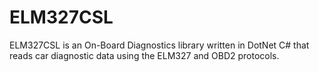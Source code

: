 # ELM327CSL

ELM327CSL is an On-Board Diagnostics library written in DotNet C# that reads car diagnostic data using the ELM327 and OBD2 protocols.